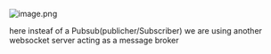 ![image.png](attachment:e048f1c0-993a-4707-962e-65106a255061:image.png)


here insteaf of a Pubsub(publicher/Subscriber) we are using another websocket server acting as a message broker
